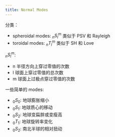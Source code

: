```yaml
---
title: Normal Modes
---
```


分类：

- spheroidal modes: ${}_nS_l^m$ 类似于 PSV 和 Rayleigh
- toroidal modes: ${}_nT_l^m$ 类似于 SH 和 Love

${}_nS_l^m$:

- n 半径方向上穿过零值的次数
- l 球面上穿过零值的总次数
- m 球面上过极点穿过零值的次数

一些简单的 modes:

- $_0S_0$: 地球膨胀缩小
- $_0S_1$: 地球质心的移动
- $_0S_2$: 地球变扁胖或变瘦高
- $_0T_1$: 地球旋转率变化
- $_0S_2$: 南北半球的相对扭动
